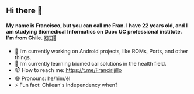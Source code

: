 ## Hi there 👋

#### My name is Francisco, but you can call me Fran. I have 22 years old, and I am studying Biomedical Informatics on Duoc UC professional institute. I'm from Chile. 🇨🇱🫡

- 🔭 I’m currently working on Android projects, like ROMs, Ports, and other things.
- 🌱 I’m currently learning biomedical solutions in the health field.
- 📫 How to reach me: https://t.me/Francirijillo
- 😄 Pronouns: he/him/él
- ⚡ Fun fact: Chilean's Independency when?
